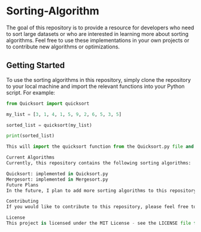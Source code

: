 # Sorting-Algorithm
The goal of this repository is to provide a resource for developers who need to sort large datasets or who are interested in learning more about sorting algorithms. Feel free to use these implementations in your own projects or to contribute new algorithms or optimizations.

## Getting Started

To use the sorting algorithms in this repository, simply clone the repository to your local machine and import the relevant functions into your Python script. For example:

```python
from Quicksort import quicksort

my_list = [3, 1, 4, 1, 5, 9, 2, 6, 5, 3, 5]

sorted_list = quicksort(my_list)

print(sorted_list)

This will import the quicksort function from the Quicksort.py file and use it to sort the my_list variable.

Current Algorithms
Currently, this repository contains the following sorting algorithms:

Quicksort: implemented in Quicksort.py
Mergesort: implemented in Mergesort.py
Future Plans
In the future, I plan to add more sorting algorithms to this repository, including insertion sort, bubble sort, and selection sort. Additionally, I am considering creating visualizations of these algorithms to help developers understand how they work and how to use them effectively.

Contributing
If you would like to contribute to this repository, please feel free to submit a pull request with your changes. I welcome contributions from anyone who is interested in improving the quality and functionality of these sorting algorithms.

License
This project is licensed under the MIT License - see the LICENSE file for details.

